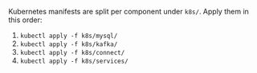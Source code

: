 Kubernetes manifests are split per component under `k8s/`. Apply them in this order:

1. `kubectl apply -f k8s/mysql/`
2. `kubectl apply -f k8s/kafka/`
3. `kubectl apply -f k8s/connect/`
4. `kubectl apply -f k8s/services/`


